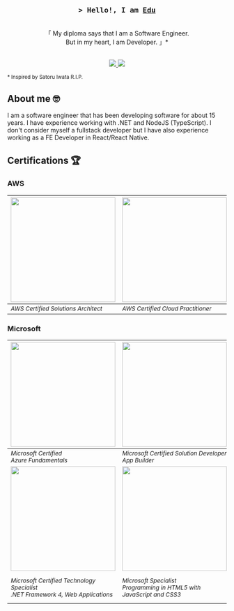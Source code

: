 <!-- Intro  -->
<h3 align="center">
        <samp>&gt; Hello!, I am
                <b><a target="_blank" href="https://[alsiam.com](https://eduortegadev.github.io/)">Edu</a></b>
        </samp>
</h3>

<!-- Quote  -->
<p align="center"> 
  <br />
    「 My diploma says that I am a Software Engineer. <br />
      But in my heart, I am Developer. 」*
  <br />
  <br />
</p>

<!-- Badges  -->
<p align="center">
 <a href="https://eduortegadev.github.io/" target="blank">
  <img src="https://img.shields.io/badge/Website-DC143C?style=for-the-badge&logo=gitbook&logoColor=white" />
 </a>
 <a href="https://www.linkedin.com/in/eduardo-ortega-padilla-8900092b/" target="_blank">
  <img src="https://img.shields.io/badge/LinkedIn-0077B5?style=for-the-badge&logo=linkedin&logoColor=white" />
 </a>
</p>

<sub>* Inspired by Satoru Iwata R.I.P.</sub>

<!-- About Section -->
## About me 🤓
<p>
 I am a software engineer that has been developing software for about 15 years. I have experience working with .NET and NodeJS (TypeScript). I don't consider myself a fullstack developer but I have also experience working as a FE Developer in React/React Native.
</p>

## Certifications 🏆

### AWS

|<img width="240px" height="240px" src="https://images.credly.com/size/340x340/images/0e284c3f-5164-4b21-8660-0d84737941bc/image.png" />|<img width="240px" height="240px" src="https://images.credly.com/size/340x340/images/00634f82-b07f-4bbd-a6bb-53de397fc3a6/image.png" />|
|--|--|
|<sub>*AWS Certified Solutions Architect*</sub>|<sub>*AWS Certified Cloud Practitioner*</sub>|

### Microsoft

|<img width="240px" height="240px" src="https://learn.microsoft.com/media/learn/certification/badges/microsoft-certified-fundamentals-badge.svg" />|<img width="240px" height="240px" src="https://images.credly.com/size/340x340/images/33afb7c7-f2b9-401a-b81c-9ca736f4cd68/MCSD-App-Builder-2019.png" />|<img width="240px" height="240px" src="https://images.credly.com/size/340x340/images/083da79c-cc92-4709-b8dc-aa50583a355c/MCSA-Web-Applications-2019.png"/>|
|--|--|--|
|<sub>*Microsoft Certified<br /> Azure Fundamentals*</sub>|<sub>*Microsoft Certified Solution Developer<br /> App Builder*</sub>|<sub>*Microsoft Certified Solution Associate<br /> Web Applications*</sub>|
|<img width="240px" height="240px" src="https://learn.microsoft.com/en-us/media/learn/certification/badges/microsoft-certified-general-badge.svg"/>|<img width="240px" height="240px" src="https://learn.microsoft.com/en-us/media/learn/certification/badges/microsoft-certified-general-badge.svg" />|<img width="240px" height="240px" src="https://learn.microsoft.com/en-us/media/learn/certification/badges/microsoft-certified-general-badge.svg"/>
|<sub>*Microsoft Certified Technology Specialist<br />.NET Framework 4, Web Applications*</sub>|<sub>*Microsoft Specialist<br /> Programming in HTML5 with JavaScript and CSS3*</sub>|<sub>*Microsoft Certified Technology Specialist<br /> SQL Server 2008, Database Development*</sub>|
